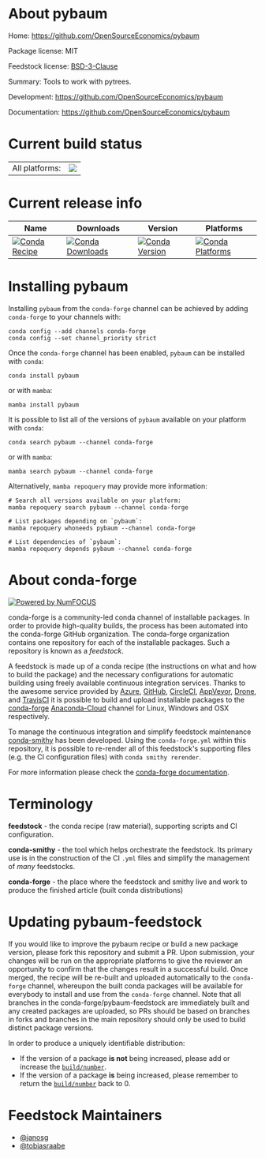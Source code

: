 About pybaum
============

Home: https://github.com/OpenSourceEconomics/pybaum

Package license: MIT

Feedstock license: [BSD-3-Clause](https://github.com/conda-forge/pybaum-feedstock/blob/main/LICENSE.txt)

Summary: Tools to work with pytrees.

Development: https://github.com/OpenSourceEconomics/pybaum

Documentation: https://github.com/OpenSourceEconomics/pybaum

Current build status
====================


<table><tr><td>All platforms:</td>
    <td>
      <a href="https://dev.azure.com/conda-forge/feedstock-builds/_build/latest?definitionId=15189&branchName=main">
        <img src="https://dev.azure.com/conda-forge/feedstock-builds/_apis/build/status/pybaum-feedstock?branchName=main">
      </a>
    </td>
  </tr>
</table>

Current release info
====================

| Name | Downloads | Version | Platforms |
| --- | --- | --- | --- |
| [![Conda Recipe](https://img.shields.io/badge/recipe-pybaum-green.svg)](https://anaconda.org/conda-forge/pybaum) | [![Conda Downloads](https://img.shields.io/conda/dn/conda-forge/pybaum.svg)](https://anaconda.org/conda-forge/pybaum) | [![Conda Version](https://img.shields.io/conda/vn/conda-forge/pybaum.svg)](https://anaconda.org/conda-forge/pybaum) | [![Conda Platforms](https://img.shields.io/conda/pn/conda-forge/pybaum.svg)](https://anaconda.org/conda-forge/pybaum) |

Installing pybaum
=================

Installing `pybaum` from the `conda-forge` channel can be achieved by adding `conda-forge` to your channels with:

```
conda config --add channels conda-forge
conda config --set channel_priority strict
```

Once the `conda-forge` channel has been enabled, `pybaum` can be installed with `conda`:

```
conda install pybaum
```

or with `mamba`:

```
mamba install pybaum
```

It is possible to list all of the versions of `pybaum` available on your platform with `conda`:

```
conda search pybaum --channel conda-forge
```

or with `mamba`:

```
mamba search pybaum --channel conda-forge
```

Alternatively, `mamba repoquery` may provide more information:

```
# Search all versions available on your platform:
mamba repoquery search pybaum --channel conda-forge

# List packages depending on `pybaum`:
mamba repoquery whoneeds pybaum --channel conda-forge

# List dependencies of `pybaum`:
mamba repoquery depends pybaum --channel conda-forge
```


About conda-forge
=================

[![Powered by
NumFOCUS](https://img.shields.io/badge/powered%20by-NumFOCUS-orange.svg?style=flat&colorA=E1523D&colorB=007D8A)](https://numfocus.org)

conda-forge is a community-led conda channel of installable packages.
In order to provide high-quality builds, the process has been automated into the
conda-forge GitHub organization. The conda-forge organization contains one repository
for each of the installable packages. Such a repository is known as a *feedstock*.

A feedstock is made up of a conda recipe (the instructions on what and how to build
the package) and the necessary configurations for automatic building using freely
available continuous integration services. Thanks to the awesome service provided by
[Azure](https://azure.microsoft.com/en-us/services/devops/), [GitHub](https://github.com/),
[CircleCI](https://circleci.com/), [AppVeyor](https://www.appveyor.com/),
[Drone](https://cloud.drone.io/welcome), and [TravisCI](https://travis-ci.com/)
it is possible to build and upload installable packages to the
[conda-forge](https://anaconda.org/conda-forge) [Anaconda-Cloud](https://anaconda.org/)
channel for Linux, Windows and OSX respectively.

To manage the continuous integration and simplify feedstock maintenance
[conda-smithy](https://github.com/conda-forge/conda-smithy) has been developed.
Using the ``conda-forge.yml`` within this repository, it is possible to re-render all of
this feedstock's supporting files (e.g. the CI configuration files) with ``conda smithy rerender``.

For more information please check the [conda-forge documentation](https://conda-forge.org/docs/).

Terminology
===========

**feedstock** - the conda recipe (raw material), supporting scripts and CI configuration.

**conda-smithy** - the tool which helps orchestrate the feedstock.
                   Its primary use is in the construction of the CI ``.yml`` files
                   and simplify the management of *many* feedstocks.

**conda-forge** - the place where the feedstock and smithy live and work to
                  produce the finished article (built conda distributions)


Updating pybaum-feedstock
=========================

If you would like to improve the pybaum recipe or build a new
package version, please fork this repository and submit a PR. Upon submission,
your changes will be run on the appropriate platforms to give the reviewer an
opportunity to confirm that the changes result in a successful build. Once
merged, the recipe will be re-built and uploaded automatically to the
`conda-forge` channel, whereupon the built conda packages will be available for
everybody to install and use from the `conda-forge` channel.
Note that all branches in the conda-forge/pybaum-feedstock are
immediately built and any created packages are uploaded, so PRs should be based
on branches in forks and branches in the main repository should only be used to
build distinct package versions.

In order to produce a uniquely identifiable distribution:
 * If the version of a package **is not** being increased, please add or increase
   the [``build/number``](https://docs.conda.io/projects/conda-build/en/latest/resources/define-metadata.html#build-number-and-string).
 * If the version of a package **is** being increased, please remember to return
   the [``build/number``](https://docs.conda.io/projects/conda-build/en/latest/resources/define-metadata.html#build-number-and-string)
   back to 0.

Feedstock Maintainers
=====================

* [@janosg](https://github.com/janosg/)
* [@tobiasraabe](https://github.com/tobiasraabe/)

